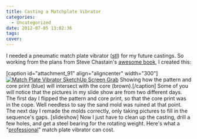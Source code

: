 ```yaml
---
title: Casting a Matchplate Vibrator
categories:
  - Uncategorized
date: 2012-07-05 13:02:36
tags:
cover: 
---
```



I needed a pneumatic match plate vibrator ([stl](http://www.thingiverse.com/thing:26315)) for my future castings. So working from the plans from Steve Chastain's [awesome book](http://stephenchastain.com/store/index.php?main_page=product_info&cPath=1&products_id=6), I created this: 

\[caption id="attachment_91" align="aligncenter" width="300"\][![](http://outlyingoutlier.files.wordpress.com/2012/07/match_plate_vibrator012.jpg?w=300 "Match Plate Vibrator SketchUp Screen Grab")](http://outlyingoutlier.files.wordpress.com/2012/07/match_plate_vibrator012.jpg) Showing how the pattern and core print (blue) will intersect with the core (brown).\[/caption\] Some of you will notice that the pictures in my slide show are from two different days. The first day I flipped the pattern and core print, so that the core print was in the cope. Well needless to say the sand mold was ruined at that point. The next day I remade the molds correctly, only taking pictures to fill in the sequence's gaps. \[slideshow\] Now I just have to clean up the casting, drill a few holes, and get a steel bearing for the rotating weight. Here's what a "[professional](http://www.google.com/#hl=en&tbm=shop&sclient=psy-ab&q=pneumatic+vibrator&oq=pneumatic+vibrator&gs_l=serp.3...4721.6824.10.8162.9.9.0.0.0.0.106.745.8j1.9.0...0.0.HotH7laIldU&pbx=1&bav=on.2,or.r_gc.r_pw.r_qf.,cf.osb&fp=ecd0620c0a53f36f&biw=1125&bih=894)" match plate vibrator can cost.